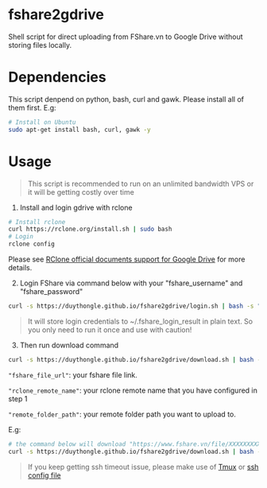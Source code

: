 # fshare2gdrive
Shell script for direct uploading from FShare.vn to Google Drive without storing files locally.

# Dependencies
This script denpend on python, bash, curl and gawk. Please install all of them first. E.g:
``` bash
# Install on Ubuntu
sudo apt-get install bash, curl, gawk -y
```

# Usage
> This script is recommended to run on an unlimited bandwidth VPS or it will be getting costly over time
1. Install and login gdrive with rclone
```bash
# Install rclone
curl https://rclone.org/install.sh | sudo bash
# Login
rclone config
```
Please see [RClone official documents support for Google Drive](https://rclone.org/drive/) for more details.

2. Login FShare via command below with your "fshare_username" and "fshare_password"
```bash
curl -s https://duythongle.github.io/fshare2gdrive/login.sh | bash -s "fshare_username" "fshare_password"
```
> It will store login credentials to ~/.fshare_login_result in plain text. So you only need to run it once and use with caution!

3. Then run download command

```bash
curl -s https://duythongle.github.io/fshare2gdrive/download.sh | bash -s "fshare_file_url" "rclone_remote_name" "remote_folder_path"
```
`"fshare_file_url"`: your fshare file link.

`"rclone_remote_name"`: your rclone remote name that you have configured in step 1

`"remote_folder_path"`: your remote folder path you want to upload to.

E.g:
``` bash
# the command below will download "https://www.fshare.vn/file/XXXXXXXXXXX" and pipe upload to "rclone rcat gdrive-remote:/RClone Upload/"
curl -s https://duythongle.github.io/fshare2gdrive/download.sh | bash -s "https://www.fshare.vn/file/XXXXXXXXXXX" "gdrive-remote" "/RClone Upload/"
```
> If you keep getting ssh timeout issue, please make use of [Tmux](https://hackernoon.com/a-gentle-introduction-to-tmux-8d784c404340) or [ssh config file](https://stackoverflow.com/questions/25084288/keep-ssh-session-alive)

